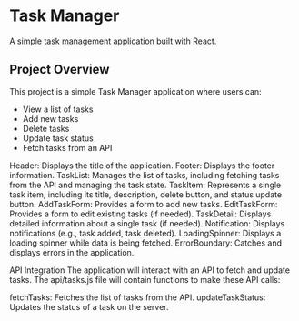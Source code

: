 # Task Manager

A simple task management application built with React.

## Project Overview

This project is a simple Task Manager application where users can:
- View a list of tasks
- Add new tasks
- Delete tasks
- Update task status
- Fetch tasks from an API


Header: Displays the title of the application.
Footer: Displays the footer information.
TaskList: Manages the list of tasks, including fetching tasks from the API and managing the task state.
TaskItem: Represents a single task item, including its title, description, delete button, and status update button.
AddTaskForm: Provides a form to add new tasks.
EditTaskForm: Provides a form to edit existing tasks (if needed).
TaskDetail: Displays detailed information about a single task (if needed).
Notification: Displays notifications (e.g., task added, task deleted).
LoadingSpinner: Displays a loading spinner while data is being fetched.
ErrorBoundary: Catches and displays errors in the application.

API Integration
The application will interact with an API to fetch and update tasks. The api/tasks.js file will contain functions to make these API calls:

fetchTasks: Fetches the list of tasks from the API.
updateTaskStatus: Updates the status of a task on the server.

